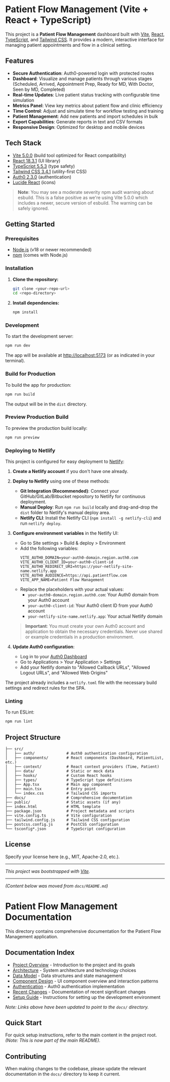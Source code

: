 # Patient Flow Management (Vite + React + TypeScript)

This project is a **Patient Flow Management** dashboard built with [Vite](https://vitejs.dev/), [React](https://react.dev/), [TypeScript](https://www.typescriptlang.org/), and [Tailwind CSS](https://tailwindcss.com/). It provides a modern, interactive interface for managing patient appointments and flow in a clinical setting.

## Features
- **Secure Authentication**: Auth0-powered login with protected routes
- **Dashboard**: Visualize and manage patients through various stages (Scheduled, Arrived, Appointment Prep, Ready for MD, With Doctor, Seen by MD, Completed)
- **Real-time Updates**: Live patient status tracking with configurable time simulation
- **Metrics Panel**: View key metrics about patient flow and clinic efficiency
- **Time Control**: Adjust and simulate time for workflow testing and training
- **Patient Management**: Add new patients and import schedules in bulk
- **Export Capabilities**: Generate reports in text and CSV formats
- **Responsive Design**: Optimized for desktop and mobile devices

## Tech Stack
- [Vite 5.0.0](https://vitejs.dev/) (build tool optimized for React compatibility)
- [React 18.3.1](https://react.dev/) (UI library)
- [TypeScript 5.5.3](https://www.typescriptlang.org/) (type safety)
- [Tailwind CSS 3.4.1](https://tailwindcss.com/) (utility-first CSS)
- [Auth0 2.3.0](https://auth0.com/) (authentication)
- [Lucide React](https://lucide.dev/) (icons)

> **Note**: You may see a moderate severity npm audit warning about esbuild. This is a false positive as we're using Vite 5.0.0 which includes a newer, secure version of esbuild. The warning can be safely ignored.

## Getting Started

### Prerequisites
- [Node.js](https://nodejs.org/) (v18 or newer recommended)
- [npm](https://www.npmjs.com/) (comes with Node.js)

### Installation
1. **Clone the repository:**
   ```bash
   git clone <your-repo-url>
   cd <repo-directory>
   ```
2. **Install dependencies:**
   ```bash
   npm install
   ```

### Development
To start the development server:
```bash
npm run dev
```
The app will be available at [http://localhost:5173](http://localhost:5173) (or as indicated in your terminal).

### Build for Production
To build the app for production:
```bash
npm run build
```
The output will be in the `dist` directory.

### Preview Production Build
To preview the production build locally:
```bash
npm run preview
```

### Deploying to Netlify
This project is configured for easy deployment to [Netlify](https://www.netlify.com/):

1. **Create a Netlify account** if you don't have one already.

2. **Deploy to Netlify** using one of these methods:
   - **Git Integration (Recommended)**: Connect your GitHub/GitLab/Bitbucket repository to Netlify for continuous deployment.
   - **Manual Deploy**: Run `npm run build` locally and drag-and-drop the `dist` folder to Netlify's manual deploy area.
   - **Netlify CLI**: Install the Netlify CLI (`npm install -g netlify-cli`) and run `netlify deploy`.

3. **Configure environment variables** in the Netlify UI:
   - Go to Site settings > Build & deploy > Environment
   - Add the following variables:
     ```
     VITE_AUTH0_DOMAIN=your-auth0-domain.region.auth0.com
     VITE_AUTH0_CLIENT_ID=your-auth0-client-id
     VITE_AUTH0_REDIRECT_URI=https://your-netlify-site-name.netlify.app
     VITE_AUTH0_AUDIENCE=https://api.patientflow.com
     VITE_APP_NAME=Patient Flow Management
     ```
   - Replace the placeholders with your actual values:
     - `your-auth0-domain.region.auth0.com`: Your Auth0 domain from your Auth0 account
     - `your-auth0-client-id`: Your Auth0 client ID from your Auth0 account
     - `your-netlify-site-name.netlify.app`: Your actual Netlify domain

   > **Important**: You must create your own Auth0 account and application to obtain the necessary credentials. Never use shared or example credentials in a production environment.

4. **Update Auth0 configuration**:
   - Log in to your [Auth0 Dashboard](https://manage.auth0.com/)
   - Go to Applications > Your Application > Settings
   - Add your Netlify domain to "Allowed Callback URLs", "Allowed Logout URLs", and "Allowed Web Origins"

The project already includes a `netlify.toml` file with the necessary build settings and redirect rules for the SPA.

### Linting
To run ESLint:
```bash
npm run lint
```

## Project Structure
```
├── src/
│   ├── auth/              # Auth0 authentication configuration
│   ├── components/        # React components (Dashboard, PatientList, etc.)
│   ├── context/           # React context providers (Time, Patient)
│   ├── data/              # Static or mock data
│   ├── hooks/             # Custom React hooks
│   ├── types/             # TypeScript type definitions
│   ├── App.tsx            # Main app component
│   ├── main.tsx           # Entry point
│   └── index.css          # Tailwind CSS imports
├── docs/                  # Comprehensive documentation
├── public/                # Static assets (if any)
├── index.html             # HTML template
├── package.json           # Project metadata and scripts
├── vite.config.ts         # Vite configuration
├── tailwind.config.js     # Tailwind CSS configuration
├── postcss.config.js      # PostCSS configuration
└── tsconfig*.json         # TypeScript configuration
```

## License
Specify your license here (e.g., MIT, Apache-2.0, etc.).

---

*This project was bootstrapped with [Vite](https://vitejs.dev/).*

---

*(Content below was moved from `docs/README.md`)*

# Patient Flow Management Documentation

This directory contains comprehensive documentation for the Patient Flow Management application.

## Documentation Index

- [Project Overview](docs/overview.md) - Introduction to the project and its goals
- [Architecture](docs/architecture.md) - System architecture and technology choices
- [Data Model](docs/data-model.md) - Data structures and state management
- [Component Design](docs/component-design.md) - UI component overview and interaction patterns
- [Authentication](docs/auth.md) - Auth0 authentication implementation
- [Recent Changes](docs/recent-changes.md) - Documentation of recent significant changes
- [Setup Guide](docs/setup-guide.md) - Instructions for setting up the development environment

*Note: Links above have been updated to point to the `docs/` directory.*

## Quick Start

For quick setup instructions, refer to the main content in the project root. *(Note: This is now part of the main README).*

## Contributing

When making changes to the codebase, please update the relevant documentation in the `docs/` directory to keep it current. 

